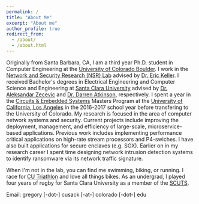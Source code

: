 ```yaml
---
permalink: /
title: "About Me"
excerpt: "About me"
author_profile: true
redirect_from: 
  - /about/
  - /about.html
---
```


Originally from Santa Barbara, CA, I am a third year Ph.D. student in Computer Engineering at the [University of Colorado Boulder](https://www.colorado.edu/).  I work in the [Network and Security Research (NSR) Lab](http://nsr.colorado.edu/) advised by [Dr. Eric Keller](https://eric-keller.github.io).  I received Bachelor's degrees in Electrical Engineering and Computer Science and Engineering at [Santa Clara University](https://www.scu.edu/) advised by [Dr. Aleksandar Zecevic](http://www.engr.scu.edu/~azecevic/) and [Dr. Darren Atkinson](http://www.cse.scu.edu/~atkinson/), respectively.  I spent a year in the [Circuits & Embedded Systems](https://www.ee.ucla.edu/circuits-embedded-systems/) Masters Program at the [University of California, Los Angeles](http://www.ucla.edu/) in the 2016-2017 school year before transfering to the University of Colorado. My research is focused in the area of computer network systems and security. Current projects include improving the deployment, management, and efficiency of large-scale, microservice-based applications. Previous work includes implementing performance critical applications on high-rate stream processors and P4-swiches. I have also built applications for secure enclaves (e.g. SGX). Earlier on in my research career I spent time designing network intrusion detection systems to identify ransomware via its network traffic signature.

When I'm not in the lab, you can find me swimming, biking, or running.  I race for [CU Triathlon](https://www.cutriathlon.com/) and love all things bikes.  As an undergrad, I played four years of rugby for Santa Clara University as a member of the [SCUTS](http://www.santaclararfc.com/).  

Email: gregory [-dot-] cusack [-at-] colorado [-dot-] edu
